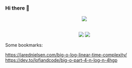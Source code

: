 ### Hi there 👋

<p align="center">
  <img src="https://streak-stats.demolab.com/?user=AndrewEastwood&theme=dark" />
  <br /><br /><br />
  <img src="https://github-readme-stats.vercel.app/api?username=AndrewEastwood&show_icons=true&theme=dark" />
  <img src="https://github-readme-stats.vercel.app/api/top-langs/?username=AndrewEastwood&layout=compact&theme=dark" />
</p>

<!--
**AndrewEastwood/AndrewEastwood** is a ✨ _special_ ✨ repository because its `README.md` (this file) appears on your GitHub profile.

Here are some ideas to get you started:

- 🔭 I’m currently working on ...
- 🌱 I’m currently learning ...
- 👯 I’m looking to collaborate on ...
- 🤔 I’m looking for help with ...
- 💬 Ask me about ...
- 📫 How to reach me: ...
- 😄 Pronouns: ...
- ⚡ Fun fact: ...
-->


Some bookmarks:

https://jarednielsen.com/big-o-log-linear-time-complexity/
https://dev.to/lofiandcode/big-o-part-4-n-log-n-4hgp
